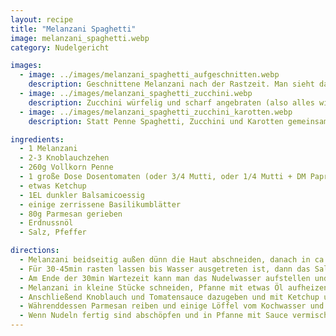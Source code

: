 ```yaml
---
layout: recipe
title: "Melanzani Spaghetti"
image: melanzani_spaghetti.webp
category: Nudelgericht

images:
  - image: ../images/melanzani_spaghetti_aufgeschnitten.webp
    description: Geschnittene Melanzani nach der Rastzeit. Man sieht dass viel Wasser ausgetreten ist.
  - image: ../images/melanzani_spaghetti_zucchini.webp
    description: Zucchini würfelig und scharf angebraten (also alles wie hier nur mit Zucchini statt Melanzani) schmeckt auch super!
  - image: ../images/melanzani_spaghetti_zucchini_karotten.webp
    description: Statt Penne Spaghetti, Zucchini und Karotten gemeinsam scharf angebraten, sonst wie hier beschrieben. Ergebnis war auch sehr gut!

ingredients:
  - 1 Melanzani
  - 2-3 Knoblauchzehen
  - 260g Vollkorn Penne
  - 1 große Dose Dosentomaten (oder 3/4 Mutti, oder 1/4 Mutti + DM Paprika-Tomaten sauce + evtl etwas Ketchup)
  - etwas Ketchup
  - 1EL dunkler Balsamicoessig
  - einige zerrissene Basilikumblätter
  - 80g Parmesan gerieben
  - Erdnussnöl
  - Salz, Pfeffer

directions:
  - Melanzani beidseitig außen dünn die Haut abschneiden, danach in ca 1cm dicke Streifen schneiden, auf ein Brett legen und beidseitig gut salzen (evtl schief übereinander legen damit unten überall Platz ist).
  - Für 30-45min rasten lassen bis Wasser ausgetreten ist, dann das Salzwasser mit einem Messer gut abputzen.
  - Am Ende der 30min Wartezeit kann man das Nudelwasser aufstellen und die Nudeln zubereiten un den Knoblauch fein hacken.
  - Melanzani in kleine Stücke schneiden, Pfanne mit etwas Öl aufheizen und Melanzani in heiße Pfanne geben und ca 4min anbraten bis sie leicht braun ist.
  - Anschließend Knoblauch und Tomatensauce dazugeben und mit Ketchup und Schärfungssauce würzen.
  - Währenddessen Parmesan reiben und einige Löffel vom Kochwasser und 1 EL Balsamicoessig in die Sauce geben.
  - Wenn Nudeln fertig sind abschöpfen und in Pfanne mit Sauce vermischen.
---
```

